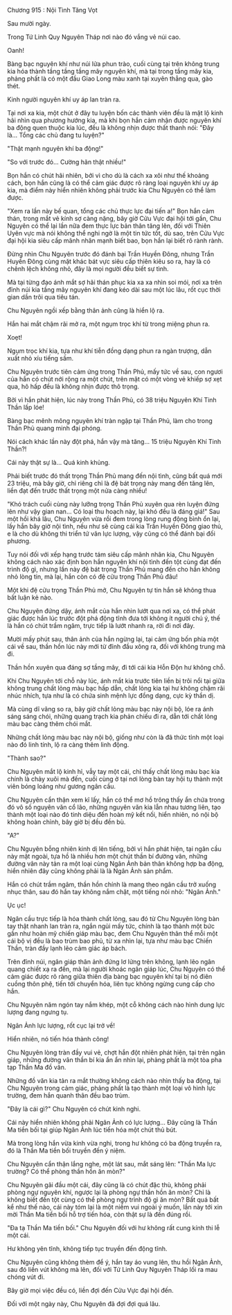 




Chương 915 : Nội Tình Tăng Vọt


Sau mười ngày.

Trong Tứ Linh Quy Nguyên Tháp nơi nào đó vắng vẻ núi cao.

Oanh!

Bàng bạc nguyên khí như núi lửa phun trào, cuối cùng tại trên không trung kia hóa thành tầng tầng tầng mây nguyên khí, mà tại trong tầng mây kia, phảng phất là có một đầu Giao Long màu xanh tại xuyên thẳng qua, gào thét.

Kinh người nguyên khí uy áp lan tràn ra.

Tại nơi xa kia, một chút ở đây tu luyện bốn các thành viên đều là mặt lộ kinh hãi nhìn qua phương hướng kia, mà khi bọn hắn cảm nhận được nguyên khí ba động quen thuộc kia lúc, đều là không nhịn được thất thanh nói: "Đây là... Tổng các chủ đang tu luyện?"

"Thật mạnh nguyên khí ba động!"

"So với trước đó... Cường hãn thật nhiều!"

Bọn hắn có chút hãi nhiên, bởi vì cho dù là cách xa xôi như thế khoảng cách, bọn hắn cũng là có thể cảm giác được rõ ràng loại nguyên khí uy áp kia, mà điểm này hiển nhiên không phải trước kia Chu Nguyên có thể làm được.

"Xem ra lần này bế quan, tổng các chủ thực lực đại tiến a!" Bọn hắn cảm thán, trong mắt vẻ kính sợ càng nặng, bây giờ Cửu Vực đại hội tới gần, Chu Nguyên có thể lại lần nữa đem thực lực bản thân tăng lên, đối với Thiên Uyên vực mà nói không thể nghi ngờ là một tin tức tốt, dù sao, trên Cửu Vực đại hội kia siêu cấp mãnh nhân mạnh biết bao, bọn hắn lại biết rõ rành rành.

Đừng nhìn Chu Nguyên trước đó đánh bại Trần Huyền Đông, nhưng Trần Huyền Đông cùng mặt khác bát vực siêu cấp thiên kiêu so ra, hay là có chênh lệch không nhỏ, đây là mọi người đều biết sự tình.

Mà tại từng đạo ánh mắt sợ hãi thán phục kia xa xa nhìn soi mói, nơi xa trên đỉnh núi kia tầng mây nguyên khí đang kéo dài sau một lúc lâu, rốt cục thời gian dần trôi qua tiêu tán.

Chu Nguyên ngồi xếp bằng thân ảnh cũng là hiển lộ ra.

Hắn hai mắt chậm rãi mở ra, một ngụm trọc khí từ trong miệng phun ra.

Xoẹt!

Ngụm trọc khí kia, tựa như khí tiễn đồng dạng phun ra ngàn trượng, dẫn xuất nhỏ xíu tiếng sấm.

Chu Nguyên trước tiên cảm ứng trong Thần Phủ, mấy tức về sau, con ngươi của hắn có chút nới rộng ra một chút, trên mặt có một vòng vẻ khiếp sợ xẹt qua, hô hấp đều là không nhịn được thô trọng.

Bởi vì hắn phát hiện, lúc này trong Thần Phủ, có 38 triệu Nguyên Khí Tinh Thần lấp lóe!

Bàng bạc mênh mông nguyên khí tràn ngập tại Thần Phủ, làm cho trong Thần Phủ quang minh đại phóng.

Nói cách khác lần này đột phá, hắn vậy mà tăng... 15 triệu Nguyên Khí Tinh Thần?!

Cái này thật sự là... Quá kinh khủng.

Phải biết trước đó thất trọng Thần Phủ mang đến nội tình, cũng bất quá mới 23 triệu, mà bây giờ, chỉ riêng chỉ là đệ bát trọng này mang đến tăng lên, liền đạt đến trước thất trọng một nửa càng nhiều!

"Khó trách cuối cùng này lưỡng trọng Thần Phủ xuyên qua rèn luyện đứng lên như vậy gian nan... Có loại thu hoạch này, lại khó đều là đáng giá!" Sau một hồi khá lâu, Chu Nguyên vừa rồi đem trong lòng rung động bình ổn lại, lấy hắn bây giờ nội tình, nếu như sẽ cùng cái kia Trần Huyền Đông giao thủ, e là cho dù không thi triển tứ văn lực lượng, vậy cũng có thể đánh bại đối phương.

Tuy nói đối với xếp hạng trước tám siêu cấp mãnh nhân kia, Chu Nguyên không cách nào xác định bọn hắn nguyên khí nội tình đến tột cùng đạt đến trình độ gì, nhưng lần này đệ bát trọng Thần Phủ mang đến cho hắn không nhỏ lòng tin, mà lại, hắn còn có đệ cửu trọng Thần Phủ đâu!

Một khi đệ cửu trọng Thần Phủ mở, Chu Nguyên tự tin hắn sẽ không thua bất luận kẻ nào.

Chu Nguyên đứng dậy, ánh mắt của hắn nhìn lướt qua nơi xa, có thể phát giác được hắn lúc trước đột phá động tĩnh đưa tới không ít người chú ý, thế là hắn có chút trầm ngâm, trực tiếp là lướt nhanh ra, rời đi nơi đây.

Mười mấy phút sau, thân ảnh của hắn ngừng lại, tại cảm ứng bốn phía một cái về sau, thần hồn lúc này mới từ đỉnh đầu xông ra, đối với không trung mà đi.

Thần hồn xuyên qua đáng sợ tầng mây, đi tới cái kia Hỗn Độn hư không chỗ.

Khi Chu Nguyên tới chỗ này lúc, ánh mắt kia trước tiên liền bị trôi nổi tại giữa không trung chất lỏng màu bạc hấp dẫn, chất lỏng kia tại hư không chậm rãi nhúc nhích, tựa như là có chứa sinh mệnh lực đồng dạng, cực kỳ thần dị.

Mà cùng dĩ vãng so ra, bây giờ chất lỏng màu bạc này nội bộ, lóe ra ánh sáng sáng chói, những quang trạch kia phản chiếu đi ra, dẫn tới chất lỏng màu bạc càng thêm chói mắt.

Những chất lỏng màu bạc này nội bộ, giống như còn là đã thức tỉnh một loại nào đó linh tính, lộ ra càng thêm linh động.

"Thành sao?"

Chu Nguyên mắt lộ kinh hỉ, vẫy tay một cái, chỉ thấy chất lỏng màu bạc kia chính là chảy xuôi mà đến, cuối cùng ở tại nơi lòng bàn tay hội tụ thành một viên bóng loáng như gương ngân cầu.

Chu Nguyên cẩn thận xem kĩ lấy, hắn có thể mơ hồ trông thấy ẩn chứa trong đó vô số nguyên văn cổ lão, những nguyên văn kia lẫn nhau tương liên, tạo thành một loại nào đó tinh diệu đến hoàn mỹ kết nối, hiển nhiên, nó nội bộ không hoàn chỉnh, bây giờ bị đều đền bù.

"A?"

Chu Nguyên bỗng nhiên kinh dị lên tiếng, bởi vì hắn phát hiện, tại ngân cầu này mặt ngoài, tựa hồ là nhiều hơn một chút thần bí đường vân, những đường vân này tản ra một loại cùng Ngân Ảnh bản thân không hợp ba động, hiển nhiên đây cũng không phải là là Ngân Ảnh sản phẩm.

Hắn có chút trầm ngâm, thần hồn chính là mang theo ngân cầu trở xuống nhục thân, sau đó hắn tay không nắm chặt, một tiếng nói nhỏ: "Ngân Ảnh."

Ục ục!

Ngân cầu trực tiếp là hóa thành chất lỏng, sau đó từ Chu Nguyên lòng bàn tay thật nhanh lan tràn ra, ngắn ngủi mấy tức, chính là tạo thành một bức gần như hoàn mỹ chiến giáp màu bạc, đem Chu Nguyên thân thể mỗi một cái bộ vị đều là bao trùm bao phủ, từ xa nhìn lại, tựa như màu bạc Chiến Thần, tràn đầy lạnh lẽo cảm giác áp bách.

Trên đỉnh núi, ngân giáp thân ảnh đứng lơ lửng trên không, lạnh lẽo ngân quang chiết xạ ra đến, mà lại người khoác ngân giáp lúc, Chu Nguyên có thể cảm giác được rõ ràng giữa thiên địa bàng bạc nguyên khí tại bị nó điên cuồng thôn phệ, tiến tới chuyển hóa, liên tục không ngừng cung cấp cho hắn.

Chu Nguyên năm ngón tay nắm khép, một cỗ không cách nào hình dung lực lượng đang ngưng tụ.

Ngân Ảnh lực lượng, rốt cục lại trở về!

Hiển nhiên, nó tiến hóa thành công!

Chu Nguyên lòng tràn đầy vui vẻ, chợt hắn đột nhiên phát hiện, tại trên ngân giáp, những đường vân thần bí kia ẩn ẩn nhìn lại, phảng phất là một tòa pha tạp Thần Ma đồ văn.

Những đồ văn kia tản ra mắt thường không cách nào nhìn thấy ba động, tại Chu Nguyên trong cảm giác, phảng phất là tạo thành một loại vô hình lực trường, đem hắn quanh thân đều bao trùm.

"Đây là cái gì?" Chu Nguyên có chút kinh nghi.

Cái này hiển nhiên không phải Ngân Ảnh có lực lượng... Đây cũng là Thần Ma tiền bối tại giúp Ngân Ảnh lúc tiến hóa một chút thủ bút.

Mà trong lòng hắn vừa kinh vừa nghi, trong hư không có ba động truyền ra, đó là Thần Ma tiền bối truyền đến ý niệm.

Chu Nguyên cẩn thận lắng nghe, một lát sau, mắt sáng lên: "Thần Ma lực trường? Có thể phòng thần hồn ăn mòn?"

Chu Nguyên gãi đầu một cái, đây cũng là có chút đặc thù, không phải phòng ngự nguyên khí, ngược lại là phòng ngự thần hồn ăn mòn? Chỉ là không biết đến tột cùng có thể phòng ngự trình độ gì ăn mòn? Bất quá bất kể như thế nào, cái này tóm lại là một niềm vui ngoài ý muốn, lần này tới xin mời Thần Ma tiền bối hỗ trợ tiến hóa, còn thật sự là đến đúng rồi.

"Đa tạ Thần Ma tiền bối." Chu Nguyên đối với hư không rất cung kính thi lễ một cái.

Hư không yên tĩnh, không tiếp tục truyền đến động tĩnh.

Chu Nguyên cũng không thèm để ý, hắn tay áo vung lên, thu hồi Ngân Ảnh, sau đó liền vút không mà lên, đối với Tứ Linh Quy Nguyên Tháp lối ra mau chóng vút đi.

Bây giờ mọi việc đều có, liền đợi đến Cửu Vực đại hội đến.

Đối với một ngày này, Chu Nguyên đã đợi đợi quá lâu.




